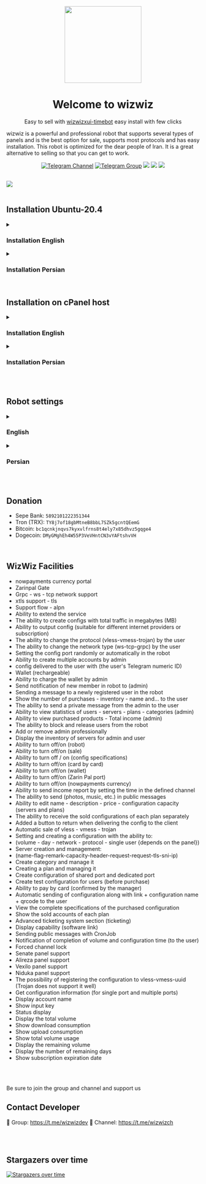 <p align="center">
  <a href="https://github.com/wizwizdev/wizwizxui-timebot" target="_blank" rel="noopener noreferrer">
    <picture>
      <source media="(prefers-color-scheme: dark)" srcset="https://user-images.githubusercontent.com/27927279/227711552-d2bc1089-5666-477b-9be7-d7e50a5286dc.png">
      <img width="200" height="200" src="https://user-images.githubusercontent.com/27927279/227711552-d2bc1089-5666-477b-9be7-d7e50a5286dc.png">
    </picture>
  </a>
</p>

<h1 align="center"/>Welcome to wizwiz</h1>

<p align="center">
Easy to sell with <a href="https://github.com/wizwizdev/wizwizxui-timebot">wizwizxui-timebot</a> easy install with few clicks
</p>

<p>
wizwiz is a powerful and professional robot that supports several types of panels and is the best option for sale, supports most protocols and has easy installation. This robot is optimized for the dear people of Iran. It is a great alternative to selling so that you can get to work.
</p>


<div align=center>

[![Telegram Channel](https://img.shields.io/endpoint?label=Channel&style=flat-square&url=https%3A%2F%2Ftg.sumanjay.workers.dev%2Fwizwizch&color=blue)](https://telegram.dog/wizwizch)
[![Telegram Group](https://img.shields.io/endpoint?color=neon&label=Support%20Group&style=flat-square&url=https%3A%2F%2Ftg.sumanjay.workers.dev%2Fwizwizdev)](https://telegram.dog/wizwizdev)
<img src="https://img.shields.io/github/license/wizwizdev/wizwizxui-timebot?style=flat-square" />
<img src="https://img.shields.io/github/v/release/wizwizdev/wizwizxui-timebot.svg" />
<img src="https://visitor-badge.glitch.me/badge?page_id=wizwizdev.wizwizdev" />

</div>

<br>
    <a align="center">
        <img src="https://user-images.githubusercontent.com/27927279/230026376-100851a4-07b4-4695-aac2-3734643dac3f.PNG" />
    </a>     
<br>
  
<br>


## Installation Ubuntu-20.4 

<details markdown="1"> <summary><h3>Installation English</h3></summary>
 

- If your server does not have root access, please grant root access with "sudo -i" command and then install

```
bash <(curl -s https://raw.githubusercontent.com/wizwizdev/wizwizxui-timebot/main/wizwiz.sh)
```
> Enter the installation command in the console and enter the required items to complete the installation.
- The first option asks you for a domain, you must set the ip server for the domain and then enter it according to the example:
- `sub.domain.com` or `domain.com`
- Enter email
- Enter y
- Enter 2


```
mysql -u root -pPASSWORD -e "alter user 'root'@'localhost' identified with mysql_native_password by 'PASSWORD';FLUSH PRIVILEGES;"
```
> Replace the above command with the appropriate password instead of PASSWORD and enter the console after the installation command.

```
bash <(curl -s https://raw.githubusercontent.com/wizwizdev/wizwizxui-timebot/main/database.sh)
```
> Finally, enter the final commandment in the console and create a username and password for your database.

<br>

## Update - backup

```
bash <(curl -s https://raw.githubusercontent.com/wizwizdev/wizwizxui-timebot/main/update.sh)
```
> Whenever there is an update, the files are automatically updated by executing the following command


</details>

<details markdown="2"> <summary><h3>Installation Persian</h3></summary>
 
- اگر سرور شما دسترسی روت ندارد، لطفا با دستور "sudo -i" دسترسی روت بدهید و سپس نصب کنید

```
bash <(curl -s https://raw.githubusercontent.com/wizwizdev/wizwizxui-timebot/main/wizwiz.sh)
```
> دستور نصب را در کنسول وارد کرده و موارد مورد نیاز را برای تکمیل نصب وارد کنید.
- گزینه اول از شما یک دامنه می خواهد، باید ip server را برای دامنه تنظیم کنید و سپس مطابق مثال وارد کنید:
- `sub.domain.com` یا `domain.com`
- ایمیل را وارد کنید
- y را وارد کنید
- 2 را وارد کنید

```
mysql -u root -pPASSWORD -e "alter user 'root'@'localhost' identified with mysql_native_password by 'PASSWORD';FLUSH PRIVILEGES;"
```
> دستور بالا را به جای PASSWORD پسورد مناسب را جایگزین کنید و پس از دستور نصب وارد کنید.

```
bash <(curl -s https://raw.githubusercontent.com/wizwizdev/wizwizxui-timebot/main/database.sh)
```
> دستور نهایی برای ایجاد دیتابیس را در کنسول وارد کنید و یک نام کاربری و رمز عبور برای پایگاه داده خود ایجاد کنید.

<br>

## Update - backup

```
bash <(curl -s https://raw.githubusercontent.com/wizwizdev/wizwizxui-timebot/main/update.sh)
```
> هر زمان که آپدیت وجود داشته باشد با اجرای دستور زیر فایل ها به صورت خودکار آپدیت می شوند

</details>


<br>


## Installation on cPanel host

<details markdown="4"> <summary><h3>Installation English</h3></summary>

# Installation on cPanel host

<br>


## Contents

- [Prerequisite (1)](#prerequisite-1)
- [Download (2)](#download-2)
- [Project upload (3)](#upload-project-3)
- [Create Database (4)](#create-database-4)
- [Payment portal (5)](#payment-portal-5)
- [Install (6)](#install-6)
- [Cron Job (7)](#cron-job-7)


<br>


## Prerequisite 1

- cpanel host
- Domain with ssl enabled

<br>


## Download 2


- Download the project through the link below

````
https://github.com/wizwizdev/wizwizxui-timebot/archive/refs/heads/main.zip
````

<br>


## Upload Project 3

- Enter the cpanel host
- Upload the project directly into the public_html folder on the domain or subdomain you want to install.
- Click on the uploaded zip file and press Extract to decompress it
- Before installing, make sure the php version is 7.4. To set it in the cpanel host, click on the PHP Selector option and set the domain related to the robot.
- In the cpanel host, click on the Select PHPVersion option and make sure to activate Soap in the extension section


<br>


## create Database 4


- To create a database, please click on [Training database](education/DB.md)



<br>


## Payment Portal 5

- Register for the NowPayment currency portal on the nowpayments.io site with an email and enter the API Keys in the bot registration form (no authentication)
- Register for the Zarin Pal portal on the zarinpal.com website and enter the merchant code in the robot registration form (it has authentication)


<br>


## Install 6

- Create a bot in botfather and be sure to start the bot once, then follow the steps below
- To install the robot, enter the following address in the browser
- Instead of yourdomain.com, please replace the domain or subdomain of the host where you uploaded the project and run it in the browser.

````
https://yourdomain.com/wizwizxui-timebot-main/install/install.php
````

<br>

- Click on the install button

<br>

<p align="center">
     <a>
         <img src="https://user-images.githubusercontent.com/27927279/228797072-00d075f6-24d8-428b-9c5d-479aec9eabc9.PNG" />
     </a>
</p>

<br>

- Then enter the required information and click on the install bot button to complete the installation process
- If you install the robot correctly, the message (the robot has been successfully installed) will be sent to the robot and that's it

<br>

## Cron Job 7

- Log in to the host, then click on the Cron Jobs option and set the cron job according to the settings below
- Select Once Per Minute (* * * * *) mode in the Common Settings section
- In the Command field, please enter the following address:


````
/usr/bin/php -q /home/wizwizro/public_html/wizwizxui-timebot-main/settings/messagewizwiz.php >/dev/null 2>&1
````


- instead of wizwizro, you should take the desired address from the host according to the image below and enter it


<p align="center">
     <img src="https://user-images.githubusercontent.com/27927279/229339959-3da695e6-eee8-49b0-a520-37552d50090f.PNG" />
</p>



- You must create a separate cron job for each of the files warnusers.php - rewardReport.php - messagewizwiz.php

</details>


<details markdown="3"> <summary><h3>Installation Persian</h3></summary>


# نصب بر روی هاست سی پنل

<br>





## فهرست

- [پیش نیاز ( مرحله اول ) ](#پیش-نیاز-مرحله-اول) 
- [دانلود ( مرحله دوم ) ](#دانلود-مرحله-دوم) 
- [آپلود پروژه ( مرحله سوم ) ](#آپلود-پروژه-مرحله-سوم) 
- [ایجاد دیتابیس ( مرحله چهارم ) ](#ایجاد-دیتابیس-مرحله-چهارم) 
- [درگاه پرداخت ( مرحله پنجم ) ](#درگاه-پرداخت-مرحله-پنجم)
- [نصب ( مرحله ششم ) ](#نصب-مرحله-ششم) 
- [کرون جاب ( مرحله هفتم ) ](#کرون-جاب-مرحله-هفتم)
- [فایل htaccess](#فایل-htaccess)


<br>


## پیش نیاز مرحله اول

- هاست cpanel
- دامنه با ssl فعال

<br>

## دانلود مرحله دوم

- پروژه رو از طریق لینک زیر دانلود کنید

````
https://github.com/wizwizdev/wizwizxui-timebot/archive/refs/heads/main.zip
````

<br>


## آپلود پروژه مرحله سوم

- وارد هاست cpanel بشید
- پروژه را مستقیم داخل پوشه public_html که حالا روی دامین یا ساب دامینی که می خواهید نصب کنید آپلود کنید
- روی فایل zip آپلود شده کلیک کنید و گزینه Extract را بزنید تا از حالت فشرده خارج شود
- قبل از نصب حتما ورژن php روی 7.4 باشد برای تنظیم داخل هاست cpanel روی گزینه PHP Selector کلیک کنید و دامنه مربوط به ربات را تنظیم کنید  
- داخل هاست cpanel روی گزینه Select PHPVersion کلیک کنید و در بخش extension حتما Soap را فعال کنید


<br>


## ایجاد دیتابیس مرحله چهارم


- برای ایجاد دیتابیس لطفا روی [آموزش دیتابیس](DB.md) کلیک کنید



<br>


## درگاه پرداخت مرحله پنجم

- برای درگاه ارز NowPayment در سایت nowpayments.io با ایمیل ثبت نام کنید و API Keys را در فرم ثبت نامی ربات وارد کنید ( احراز هویت ندارد ) 
- برای درگاه زرین پال در سایت zarinpal.com ثبت نام کنید و کد مرچنت را در فرم ثبت نامی ربات وارد کنید ( احراز هویت دارد )


<br>


## نصب مرحله ششم

- یک ربات را در botfather ایجاد کنید و حتما حتما یک بار ربات را /strat کنید سپس مراحل پایین را انجام بدید
- برای نصب ربات از آدرس زیر را در مرورگر وارد کنید
- به جای yourdomain.com لطفا دامین یا ساب دامین هاستی که پروژه را آپلود کرده اید جایگزین کنید و در مرورگر اجرا کنید

````
https://yourdomain.com/wizwizxui-timebot-main/install/install.php
````

<br>

- روی دکمه نصب کلیک کنید

<br>

<p align="center">
    <a>
        <img src="https://user-images.githubusercontent.com/27927279/228797072-00d075f6-24d8-428b-9c5d-479aec9eabc9.PNG" />
    </a>
</p>

<br>

- سپس اطلاعات خواسته شده را وارد کنید و روی دکمه نصب ربات کلیک کنید تا مراحل نصب انجام شود
- اگر ربات را به درستی نصب کنید پیغام ( ربات با موفقیت نصب شد ) برای ربات ارسال می شود و تمام

<br>

## کرون جاب مرحله هفتم

- وارد هاست بشید سپس روی گزینه Cron Jobs کلید کنید و طبق تنظیمات زیر کرون جاب را تنظیم کنید
- در قسمت Common Settings حالت Once Per Minute(* * * * *) را انتخاب کنید
- در قسمت Command لطفا ادرس زیر را وارد کنید:


````
/usr/bin/php -q /home/wizwizro/public_html/wizwizxui-timebot-main/settings/messagewizwiz.php >/dev/null 2>&1
````


- به جای wizwizro باید آدرس مورد نظرتون رو طبق تصویر زیر از هاست بردارید و وارد کنید 


<p align="center">
    <img src="https://user-images.githubusercontent.com/27927279/229339959-3da695e6-eee8-49b0-a520-37552d50090f.PNG" />
</p>



- برای هر کدام از فایل های warnusers.php - rewardReport.php - messagewizwiz.php باید کرون جاب جدا ایجاد کنید


</details>

<br>
<br>

## Robot settings

<details markdown="4"> <summary><h3>English</h3></summary>

<br>


## Contents

- [Htaccess File](#htaccess-file)
- [Bot Installation Errors](#bot-installation-errors)
- [Important Tips](#important-points)
- [Robot Settings](#robot-settings)
- [Shared Port](#shared-port)
- [Fixing the Panel Error](#fixing-the-panel-error)
- [Supported Panels](#supported-panels)


<br>


## Htaccess File

- After extracting the project files, you may not be able to see the htaccess file, first click on Settings in the upper right corner
- In the opened window, activate the option "Show Hidden Files (dotfiles)" and then click save, now you can see the file
- If no trace of the htaccess file is found, upload it again

<br>



## Bot Installation Errors


#### Error: The database cannot connect to the database

- The user name or database name or password information is wrong and must be corrected


#### Error: The bot must be installed on a domain with active ssl

- Your domain does not have ssl and you need to enable it



#### Error: No bot found with this token

- This token is wrong and you must enter the token correctly



#### Error: The required files of the robot could not be found

- The robot cannot find the createDB.php file. Make sure it is inside the project, then install it


### Error: 500 after installing the bot

<br>
     <a align="center">
         <img src="https://user-images.githubusercontent.com/27927279/230745829-73c323f7-46ff-4680-8f86-25ab1f026734.PNG" />
     </a>
<br>


##### In the cpanel host, click on the Select PHPVersion option and activate the following options in the extension section:
- pdo_mysql
- mysqlnd
- nd_mysqli
##### Disable the following options:
- mysqli
- nd_pdo_mysql

##### If the following option is blue, please activate it:

<br>
     <a align="center">
         <img src="https://user-images.githubusercontent.com/27927279/230842783-16f6d1a5-e726-4533-a57b-98cb04fa8dfc.PNG" />
     </a>
<br>


## Important Points


- To forcefully lock the channel, make sure the robot is a channel admin and give it all of the admin rights (tick all of them)
- Before installing, make sure the php version is 7.4. To set it in the cpanel host, click on the PHP Selector option and set the domain related to the robot.
- In the cpanel host, click on the Select PHPVersion option and make sure to activate Soap in the extension section
- To use the NowPayment portal, the charge amount must be above 3.5 dollars because it cannot be paid below 3.5 dollars.
- Lokishhost or Linux server must not be hosted in Iran (because Telegram is restricted and censored in Iran)
- If you use the Trojan protocol, your x-ui panel must support Trojan, otherwise your panel will run into problems.
- The validity of the config notification becomes zero after 2 days (that is, if the service is extended, the notification of expiration will be activated again)
- If the remaining traffic of the service reaches one gb and the remaining time reaches one day, a notification will be sent to the user
- If the user does not renew the service within 48 hours, a service deletion notification will be sent to the user and the service will be deleted
- If the public message or notification is not sent when setting the cron job (when setting the cron job, just delete the domain address from inside the command)
- To create a test configuration, set the price to 0, each user is restricted to one test config per each telegram account
- Panel type (Sanaei and Alireza0) is used for Sanaei version 1.1.1 and above and Alireza0 version 0.4.2
- The panel type (simple) is used for Sanaei version 1.0.9 and below, Alireza 0.3.2 and below, Vaxilu x-ui, Niduka
- To use HTTP and Header in the robot, you must set the value of Header Type to http and enter the value of Host:domain.ir for the request header.
- To close sales on a server, you can set the server balance to 0
- To set the income notification channel, click on the ID inside the glass keyboard and set the channel again
- To reinstall the robot, you must download the files from the beginning (the previous files do not work because you have a new file named baseinfo.php)



<br>

## Robot Settings


#### To register the server, observe the following points:

- Use a port that is open on the host, if you are not sure, send a ticket to the hosting support and ask for open ports on the server, usually port 8080 is open on most hosts.
- If your panel uses a domain, the ssl of the panel must be active and start it with https
- If your panel uses an IP address, please delete the two boxes in the settings of the panel according to the image below and save and restart the panel, and to register the server in the robot, you must enter it as http


<a align="center">
     <img src="https://user-images.githubusercontent.com/27927279/228873312-7ac5f12a-5d67-465f-a106-45a11f8f82ee.PNG" />
</a>


<br>

#### Setting Protocol and Network:


Pay attention, if you set the tls-xtls settings like this, you must create this protocol and network when registering the plan.



- vless `ws - tcp ( tls - xtls )`
- vmess `ws - tcp ( tls - xtls )`
- vless `Grpc ( tls )`
- vmess `Grpc ( tls )`
- trojan `tcp ( xtls )`





#### When adding a server to the bot, please enter the following address




````
https://youdomain.com:54321
````

````
http://192.180.125:54321
````

````
https://youdomain.com:54321/path
````

#### The following address is wrong

````
https://youdomain.com:54321/xui/inbounds
````

````
https://youdomain.com:54321/
````


<br>

#### Setting the certificate inside the robot


- tls: `{"serverName": "","certificates": [{"certificateFile": "","keyFile": ""}]}`


- xtls: `{"serverName": "","certificates": [{"certificateFile": "","keyFile": ""}],"alpn": []}`

Example:

- Important note: do not leave a space between the ssl address and it should be without space, otherwise the entire x-ui panel will fail.

- serverName: yourdomain.com
- certificateFile: /root/cert.crt
- keyFile: /root/private.key


````
{"serverName": "yourdomain.com","certificates": [{"certificateFile": "/root/cert.crt","keyFile": "/root/private.key"}]}
````

````
{"serverName": "yourdomain.com","certificates": [{"certificateFile": "/root/cert.crt","keyFile": "/root/private.key"}],"alpn": [ ]}
````

<br>


## Shared Port


- With one output, you can receive as many configs as you want on different domains (for different internet providers)
- In order to use a special or shared port, first manually create a configuration with a specific port and in the shared plan of the robot, give the id of the configuration line to the robot so that it will automatically create the configurations on the port.


<br>

## Fixing the Panel Error

- If you encounter such an error, please do the following carefully


<br>


<p align="center">
     <a>
         <img src="https://user-images.githubusercontent.com/27927279/228843013-e06c3655-1fc9-44aa-a256-30d0d4a9a784.jpg" />
     </a>
</p>


<br>

- First, download the Navicat software or DB Browser for SQLite (you have to crack the Navicat software, but it has a nice user interface)
- Download the x-ui panel database file, which is in x-ui.db format, from the server which is in the path etc/x-ui/x-ui.db
- Enter the x-ui.db database file into the desired software, then delete the last user configuration and save the project
- Upload the new file to the server and restart the panel once, the problem will be solved


<br>

## Supported Panels


- (Niduka Akalanka) single-port, multi-port (the best option for the robot)
````
bash <(curl -Ls https://raw.githubusercontent.com/NidukaAkalanka/x-ui-english/master/install.sh)
````
- (Sanaei) multi-port - single-port
````
bash <(curl -Ls https://raw.githubusercontent.com/mhsanaei/3x-ui/master/install.sh)
````
````
bash <(curl -Ls https://raw.githubusercontent.com/mhsanaei/3x-ui/master/install.sh) v1.0.9
````
- (Alireza0) multi-port - single port
````
bash <(curl -Ls https://raw.githubusercontent.com/alireza0/x-ui/master/install.sh)
````
````
bash <(curl -Ls https://raw.githubusercontent.com/alireza0/x-ui/master/install.sh) 0.4.0
````
- (Vaxilu) only single port
````
bash <(curl -Ls https://raw.githubusercontent.com/vaxilu/x-ui/master/install.sh)
````

- The rest of the panels are not tested (please test it yourself, if it is ok, let us know so we can add it to the supported panels list)

</details>



<details markdown="4"> <summary><h3>Persian</h3></summary>

<br>

## فهرست

- [فایل htaccess](#فایل-htaccess)
- [خطاهای نصب ربات](#خطاهای-نصب-ربات) 
- [نکات مهم](#نکات-مهم)
- [تنظیمات ربات](#تنظیمات-ربات)
- [پورت اشتراکی](#پورت-اشتراکی)
- [رفع ارور پنل](#رفع-ارور-پنل)
- [پنل های پشتیبانی شده](#پنل-های-پشتیبانی-شده)

<br>


## فایل htaccess

- بعد از Extract کردن فایل های پروژه احتمالا فایل htaccess برای شما قابل دیدن نباشد ابتدا گوشه سمت راست بالا بر روی Settings کلیک کنید
- در پنجره باز شده تیک گزینه Show Hidden Files (dotfiles) را فعال کنید و سپس save را بزنید الان شما میتوانید فایل را ببینید
- اگر با اینکار ردی از فایل htaccess پیدا نشد مجدد آپلود کنید 

<br>



## خطاهای نصب ربات


#### خطای: دیتابیس امکان برقراری اتصال به دیتابیس نیست 

- اطلاعات نام کاربری یا نام یا پسورد دیتابیس اشتباه می باشد و باید اصلاح کنید


#### خطای: ربات باید روی دامنه ی دارای ssl فعال نصب بشه

- دامنه شما ssl ندارد و باید آن را فعال کنید



#### خطای: رباتی با این توکن یافت نشد

- این توکن اشتباه است و باید توکن را به درستی وارد کنید



#### خطای: فایل های مورد نیاز ربات یافت نشد

- ربات نمی تواند فایل createDB.php را پیدا کند از بودن آن داخل پروژه مطمئن باشید سپس نصب کنید 


### خطای: 500 بعد از نصب ربات

<br>
    <a align="center">
        <img src="https://user-images.githubusercontent.com/27927279/230745829-73c323f7-46ff-4680-8f86-25ab1f026734.PNG" />
    </a>     
<br>


##### داخل هاست cpanel روی گزینه Select PHPVersion کلیک کنید و در بخش extension گزینه های زیر را فعال کنید:
- pdo_mysql
- mysqlnd 
- nd_mysqli 
##### گزینه های زیر را غیر فعال کنید:
- mysqli
- nd_pdo_mysql 

##### گزینه زیر اگر به رنگ آبی بود لطفا فعال کنید:

<br>
    <a align="center">
        <img src="https://user-images.githubusercontent.com/27927279/230842783-16f6d1a5-e726-4533-a57b-98cb04fa8dfc.PNG" />
    </a>     
<br>


## نکات مهم

- بعد از نصب لطفا اسم فایل install.php را تغییر دهید تا کسی به ادرس نصب شما دسترسی نداشته باشد
- برای قفل اجباری کانال حتما ربات را مدیر کانال کنید و تمام دسترسی ها را فعال کنید
- قبل از نصب حتما ورژن php روی 7.4 باشد برای تنظیم داخل هاست cpanel روی گزینه PHP Selector کلیک کنید و دامنه مربوط به ربات را تنظیم کنید  
- داخل هاست cpanel روی گزینه Select PHPVersion کلیک کنید و در بخش extension حتما Soap را فعال کنید  
- برای استفاده از درگاه NowPayment حتما باید مبلغ شارژ بالای 3.5 دلار باشد چون پایین تر از 3.5 دلار قابل پرداخت نمی باشد  
- لوکیش هاست یا سرور لینوکس باید خارج از ایران باشد ( چون تلگرام در ایران فیلتر است )
- اگر از پروتکل تروجان استفاده می کنید پنل باید قابلیت ساخت تروجان را داشته باشد در غیر اینصورت پنل شما به مشکل میخورد
- اعتبار اعلان کانفیگ بعد از 2 روز صفر می شود ( یعنی اگر سرویس را تمدید کند اعلان اتمام مجدد فعال می شود )
- اگر حجم سرویس به یک گیگ و زمان به یک روز برسه برای کاربر اعلان ارسال می شود
- اگر کاربر تا 48 ساعت سرویس را تمدید نکند اعلان پاک شدن سرویس برای کاربر ارسال می شود و سرویس پاک می شود
- اگر موقع تنظیم کرون جاب پیام همگانی یا اعلان ارسال نشد ( هنگام تنظیم کرون جاب فقط ادرس دامنه را از داخل command پاک کنید )
- برای ایجاد کانفیگ تست قیمت را 0 قرار دهید ، هر اکانت فقط یک بار میتواند اکانت تست رایگان استفاده کند
- نوع پنل ( سنای و علیرضا ) برای سنایی نسخه 1.1.1 به بالا و علیرضا نسخه 0.4.2 کاربرد دارد
-  نوع پنل ( ساده ) برای نسخه سنایی 1.0.9 و پایین تر ، علیرضا 0.3.2 و پایین تر ، پنل چینی وکسیلو ، نیدوکا کاربرد دارد
-  برای استفاده از HTTP و Header در ربات باید مقدار Header Type رو مقدار http قرار بدید و برای request header هم مقدار Host:domain.ir وارد کنید
-  برای جلوگیری از فروش یک سرور می توانید موجودی سرور را 0 قرار بدید
-  برای تنظیم کانال اعلان درآمد روی آیدی داخل صفحه کلید شیشه ای کلیک کنید و کانال را مجدد تنظیم کنید
-  برای نصب مجدد ربات باید فایل ها رو از اول دانلود کنید ( فایل های قبلی کار نمی کند چون به فایل جدید به نام baseinfo.php دارید )



<br>

## تنظیمات ربات


#### برای ثبت سرور نکات زیر را رعایت کنید:

- از پورتی استفاده کنید که روی هاست این پورت باز باشد ، اگر مطمئن نیستید به پشتیبانی هاستینگ تیکت بدید و درخواست پورت های باز روی سرور را بدید که معمولا پورت 8080 روی اکثر هاستیگ ها باز می باشد
- اگر پنل شما دارای دامنه می باشد حتما باید ssl پنل فعال باشد و آن را با https شروع کنید
- اگر پنل شما دارای ای پی می باشد لطفا تنظیمات خود پنل را طبق تصویر زیر دوتا کادر را پاک کنید و پنل را ذخیره و ریستارت کنید و برای ثبت سرور در ربات باید به صورت http وارد کنید


<a align="center">
    <img src="https://user-images.githubusercontent.com/27927279/228873312-7ac5f12a-5d67-465f-a106-45a11f8f82ee.PNG" />
</a>   


<br>

#### تنظیم پروتکل و شبکه:


دقت کنید اگر تنظیمات tls - xtls رو اینطوری تنظیم می کنید ، هنگام ثبت پلن باید حتما این پروتکل و شبکه رو ایجاد کنید



- vless  `ws - tcp ( tls - xtls )`
- vmess  `ws - tcp ( tls - xtls )`
- vless  `Grpc ( tls )`
- vmess  `Grpc ( tls )`
- trojan  `tcp ( xtls )`





#### هنگام اضافه کردن سرور به ربات لطفا به صورت زیر آدرس وارد کنید




````
https://youdomain.com:54321
````

````
http://192.180.125:54321
````

````
https://youdomain.com:54321/path
````

#### آدرس زیر اشتباه می باشد

````
https://youdomain.com:54321/xui/inbounds
````

````
https://youdomain.com:54321/
````


<br>

#### تنظیم سرتیفیکیت داخل ربات


- tls: `{"serverName": "","certificates": [{"certificateFile": "","keyFile": ""}]}`


- xtls: `{"serverName": "","certificates": [{"certificateFile": "","keyFile": ""}],"alpn": []}`

مثال: 

- نکته مهم: بین آدرس ssl فاصله نزارید و بدون فاصله باشد در غیر اینصورت کل پنل x-ui از کار می افتد

- serverName: yourdomain.com
- certificateFile: /root/cert.crt
- keyFile: /root/private.key


````
{"serverName": "yourdomain.com","certificates": [{"certificateFile": "/root/cert.crt","keyFile": "/root/private.key"}]}
````

````
{"serverName": "yourdomain.com","certificates": [{"certificateFile": "/root/cert.crt","keyFile": "/root/private.key"}],"alpn": []}
````

<br>


## پورت اشتراکی


- با یک خروجی می توانید به اندازه دلخواه روی دامنه های مختلف کانفیگ تحویل بگیرید ( سابسکرایب برای اپراتورهای مختلف )
- جهت استفاده از پورت خاص یا اشتراکی ابتدا دستی یک کانفیگ با یه پورت خاص ایجاد کنید و در پلن اشتراکی ربات ، id سطر کانفیگ را به ربات بدید تا کانفیگ ها را به صورت خودکار روی پورت ایجاد کند


<br>

## رفع ارور پنل

- اگر با همچین خطایی مواجه شدین لطفا موارد زیر را با دقت انجام بدید


<br>


<p align="center">
    <a>
        <img src="https://user-images.githubusercontent.com/27927279/228843013-e06c3655-1fc9-44aa-a256-30d0d4a9a784.jpg" />
    </a>
</p>


<br>

- ابتدا نرم افزار Navicat یا DB Browser for SQLite را دانلود کنید ( نرم افزار Navicat باید کرک کنید ولی رابط کاربری قشنگی دارد ) 
- فایل دیتابیس پنل x-ui که با فرمت x-ui.db می باشد را از سرور که در مسیر etc/x-ui/x-ui.db است دانلود کنید
- فایل دیتابیس x-ui.db را وارد نرم افزار موردنظر کنید، سپس کانفیگ اخری را حذف کنید و پروژه را ذخیره کنید
- فایل جدید را داخل سرور آپلود کنید و یک بار پنل را ریستارت کنید مشکل برطرف می شود


<br>

## پنل های پشتیبانی شده


- ( نیدوکا کالانکا ) تک پورتی ، چند پورتی ( بهترین گزینه برای ربات )
```` 
bash <(curl -Ls https://raw.githubusercontent.com/NidukaAkalanka/x-ui-english/master/install.sh)
```` 
- ( سنایی ) چند پورتی - تک پورتی
```` 
bash <(curl -Ls https://raw.githubusercontent.com/mhsanaei/3x-ui/master/install.sh)
````   
```` 
bash <(curl -Ls https://raw.githubusercontent.com/mhsanaei/3x-ui/master/install.sh) v1.0.9
```` 
- ( علیرضا ) چند پورتی - تک پورتی
```` 
bash <(curl -Ls https://raw.githubusercontent.com/alireza0/x-ui/master/install.sh)
````   
```` 
bash <(curl -Ls https://raw.githubusercontent.com/alireza0/x-ui/master/install.sh) 0.4.0
```` 
- ( وکسیلو ) فقط تک پورتی
```` 
bash <(curl -Ls https://raw.githubusercontent.com/vaxilu/x-ui/master/install.sh)
```` 

- بقیه پنل ها تست نشدن ( لطفا خودتون تست کنید اگر اوکی بود بگید اینجا اضافه بشه )

</details>

<br>
<br>

## Donation

- Sepe Bank: `5892101222351344`
- Tron (TRX): `TY8j7of18gbMtneB8bbL7SZk5gcntQEemG`
- Bitcoin: `bc1qcnkjnqvs7kyxvlfrns8t4ely7x85dhvz5gqge4`
- Dogecoin: `DMyGMghEh4W55P3VeVHntCN3vYAFtshvVH`

<br>

## WizWiz Facilities

- nowpayments currency portal
- Zarinpal Gate
- Grpc - ws - tcp network support
- xtls support - tls
- Support flow - alpn
- Ability to extend the service
- The ability to create configs with total traffic in megabytes (MB)
- Ability to output config (suitable for different internet providers or subscription)
- The ability to change the protocol (vless-vmess-trojan) by the user
- The ability to change the network type (ws-tcp-grpc) by the user
- Setting the config port randomly or automatically in the robot
- Ability to create multiple accounts by admin
- config delivered to the user with (the user's Telegram numeric ID)
- Wallet (rechargeable)
- Ability to charge the wallet by admin
- Send notification of new member in robot to (admin)
- Sending a message to a newly registered user in the robot
- Show the number of purchases - inventory - name and... to the user
- The ability to send a private message from the admin to the user
- Ability to view statistics of users - servers - plans - categories (admin)
- Ability to view purchased products - Total income (admin)
- The ability to block and release users from the robot
- Add or remove admin professionally
- Display the inventory of servers for admin and user
- Ability to turn off/on (robot)
- Ability to turn off/on (sale)
- Ability to turn off / on (config specifications)
- Ability to turn off/on (card by card)
- Ability to turn off/on (wallet)
- Ability to turn off/on (Zarin Pal port)
- Ability to turn off/on (nowpayments currency)
- Ability to send income report by setting the time in the defined channel
- The ability to send (photos, music, etc.) in public messages
- Ability to edit name - description - price - configuration capacity (servers and plans)
- The ability to receive the sold configurations of each plan separately
- Added a button to return when delivering the config to the client
- Automatic sale of vless - vmess - trojan
- Setting and creating a configuration with the ability to:
- (volume - day - network - protocol - single user {depends on the panel})
- Server creation and management:
- (name-flag-remark-capacity-header-request-request-tls-sni-ip)
- Create category and manage it
- Creating a plan and managing it
- Create configuration of shared port and dedicated port
- Create test configuration for users (before purchase)
- Ability to pay by card (confirmed by the manager)
- Automatic sending of configuration along with link + configuration name + qrcode to the user
- View the complete specifications of the purchased configuration
- Show the sold accounts of each plan
- Advanced ticketing system section (ticketing)
- Display capability (software link)
- Sending public messages with CronJob
- Notification of completion of volume and configuration time (to the user)
- Forced channel lock
- Senate panel support
- Alireza panel support
- Vexilo panel support
- Niduka panel support
- The possibility of registering the configuration to vless-vmess-uuid (Trojan does not support it well)
- Get configuration information (for single port and multiple ports)
- Display account name
- Show input key
- Status display
- Display the total volume
- Show download consumption
- Show upload consumption
- Show total volume usage
- Display the remaining volume
- Display the number of remaining days
- Show subscription expiration date

<br>
<br>

Be sure to join the group and channel and support us

## Contact Developer
💎 Group: https://t.me/wizwizdev
💎 Channel: https://t.me/wizwizch

<br>
<br>

## Stargazers over time

[![Stargazers over time](https://starchart.cc/wizwizdev/wizwizxui-timebot.svg)](https://starchart.cc/wizwizdev/wizwizxui-timebot)